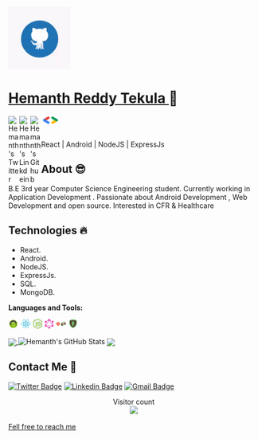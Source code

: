 <img src="https://github.com/Tekula-Hemanth-Reddy/Tekula-Hemanth-Reddy/blob/main/githubgif.gif" alt="alt text" width="125" height="125" />


 # <a href="https://www.linkedin.com/in/hemanth-tekula-757b1a198/"> Hemanth Reddy Tekula </a> 👋
 
 <a href="https://twitter.com/HTekula">
  <img align="left" alt="Hemanth's Twitter" width="22px" src="https://cdn.jsdelivr.net/npm/simple-icons@v3/icons/twitter.svg" />
</a>
<a href="https://www.linkedin.com/in/hemanth-tekula-757b1a198/">
  <img align="left" alt="Hemanth's Linkdein" width="22px" src="https://cdn.jsdelivr.net/npm/simple-icons@v3/icons/linkedin.svg" />
</a>
<a href="https://github.com/Tekula-Hemanth-Reddy/">
  <img align="left" alt="Hemanth's Github" width="22px" src="https://cdn.jsdelivr.net/npm/simple-icons@v3/icons/github.svg" />
</a>
<a href="https://dsc.community.dev/u/mzvpng/#/about">
  <img align="left" alt="Hemanth's DSC" width="35px" src='./images/logodsc.png' />
</a>
<!-- <a href="https://medium.com/@icrypto1">
  <img align="left" alt="Hemanth's Medium" width="22px" src="https://cdn.jsdelivr.net/npm/simple-icons@v3/icons/medium.svg" />
</a> -->

<br/>
<br/>

 React | Android | NodeJS | ExpressJs 

## About :sunglasses:
B.E 3rd year Computer Science Engineering student. Currently working in Application Development . Passionate about Android Development , Web Development and open source. Interested in CFR & Healthcare



## Technologies :fire:
- React.
- Android.
- NodeJS.
- ExpressJs.
- SQL.
- MongoDB.


**Languages and Tools:**  

<code><img height="20" src="./images/android.png"></code>
<code><img height="20" src="./images/react.png"></code>
<code><img height="20" src="./images/node.jpg"></code>
<code><img height="20" src="./images/graphql.png"></code>
<code><img height="20" src="https://raw.githubusercontent.com/github/explore/80688e429a7d4ef2fca1e82350fe8e3517d3494d/topics/git/git.png"></code>
<code><img height="20" src="./images/mongodb.png"></code>


<a href="https://github.com/Tekula-Hemanth-Reddy">
  <img align="center" src="https://github-readme-stats.vercel.app/api/top-langs/?username=Tekula-Hemanth-Reddy&theme=radical&hide=glsl,python" />
</a>

<img src="https://github-readme-stats.vercel.app/api?username=Tekula-Hemanth-Reddy&&show_icons=true&theme=radical&line_height=27&v=5" alt="Hemanth's GitHub Stats" />


<a href="https://github.com/Tekula-Hemanth-Reddy/seeuconnect">
  <img align="center" src="https://github-readme-stats.vercel.app/api/pin/?username=Tekula-Hemanth-Reddy&repo=seeuconnect&theme=radical" />
</a>    


##  Contact Me :speech_balloon:
[![Twitter Badge](https://img.shields.io/badge/-@HTekula-1ca0f1?style=flat-square&labelColor=1ca0f1&logo=twitter&logoColor=white&link=https://twitter.com/HTekula)](https://twitter.com/HTekula) [![Linkedin Badge](https://img.shields.io/badge/-Hemanth-blue?style=flat-square&logo=Linkedin&logoColor=white&link=https://www.linkedin.com/in/hemanth-tekula-757b1a198/)](https://www.linkedin.com/in/hemanth-tekula-757b1a198/) [![Gmail Badge](https://img.shields.io/badge/-tekulahemanth@gmail.com-c14438?style=flat-square&logo=Gmail&logoColor=white&link=mailto:tekulahemanth@gmail.com)](mailto:tekulahemanth@gmail.com) 
<p align="center"> 
  Visitor count<br>
  <img src="https://profile-counter.glitch.me/Tekula-Hemanth-Reddy/count.svg" />
</p>


<a href="https://tekula-hemanth-reddy.github.io/" target="_blank" align="center">Fell free to reach me</a>


